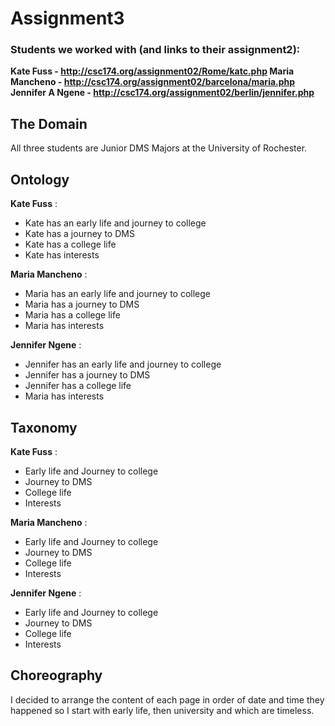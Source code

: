 # Assignment3
### Students we worked with (and links to their assignment2):

**Kate Fuss - http://csc174.org/assignment02/Rome/katc.php
Maria Mancheno - http://csc174.org/assignment02/barcelona/maria.php
Jennifer A Ngene - http://csc174.org/assignment02/berlin/jennifer.php**

##                              The Domain   

All three students are Junior DMS Majors at the University of Rochester.

## 								Ontology     

**Kate Fuss** :

- Kate has an early life and journey to college
- Kate has a journey to DMS
- Kate has a  college life
- Kate has interests

**Maria Mancheno** :

- Maria has an early life and journey to college
- Maria has a journey to DMS 
- Maria has a  college life
- Maria has interests

**Jennifer Ngene** :

- Jennifer has an early life and journey to college
- Jennifer has a journey to DMS
- Jennifer has a  college life
- Maria has interests



## Taxonomy   

**Kate Fuss** :

- Early life and Journey to college
- Journey to DMS
- College life
-  Interests

**Maria Mancheno** :

- Early life and Journey to college
- Journey to DMS
- College life
- Interests

**Jennifer Ngene** :

- Early life and Journey to college
- Journey to DMS
- College life
- Interests



## Choreography

I decided to arrange the content of each page in order of date and time they happened so I start with early life, then university and which are timeless.

